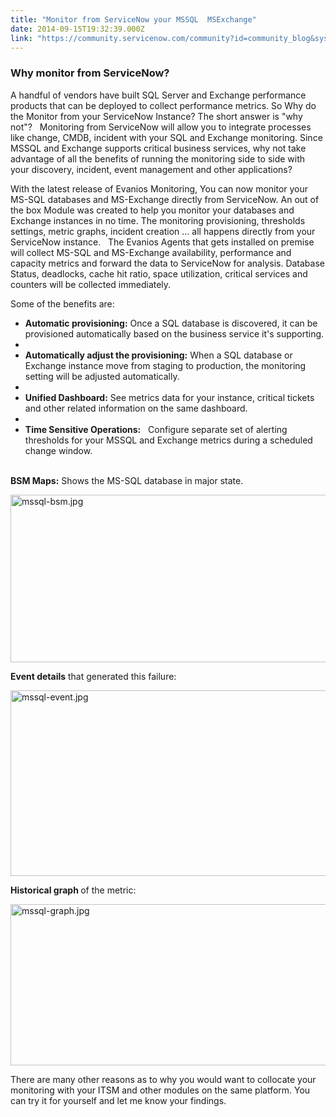 ```yaml
---
title: "Monitor from ServiceNow your MSSQL  MSExchange"
date: 2014-09-15T19:32:39.000Z
link: "https://community.servicenow.com/community?id=community_blog&sys_id=979dae69dbd0dbc01dcaf3231f961992"
---
```

<h3>Why monitor from ServiceNow?</h3><p></p><p>A handful of vendors have built SQL Server and Exchange performance products that can be deployed to collect performance metrics. So Why do the Monitor from your ServiceNow Instance? The short answer is "why not"?   Monitoring from ServiceNow will allow you to integrate processes like change, CMDB, incident with your SQL and Exchange monitoring. Since MSSQL and Exchange supports critical business services, why not take advantage of all the benefits of running the monitoring side to side with your discovery, incident, event management and other applications? </p><p></p><p>With the latest release of Evanios Monitoring, You can now monitor your MS-SQL databases and MS-Exchange directly from ServiceNow. An out of the box Module was created to help you monitor your databases and Exchange instances in no time. The monitoring provisioning, thresholds settings, metric graphs, incident creation … all happens directly from your ServiceNow instance.   The Evanios Agents that gets installed on premise will collect MS-SQL and MS-Exchange availability, performance and capacity metrics and forward the data to ServiceNow for analysis. Database Status, deadlocks, cache hit ratio, space utilization, critical services and counters will be collected immediately. </p><p></p><p>Some of the benefits are: </p><p></p><ul><li><strong>Automatic provisioning:</strong> Once a SQL database is discovered, it can be provisioned automatically based on the business service it's supporting. </li><li></li><li><strong>Automatically adjust the provisioning:</strong> When a SQL database or Exchange instance move from staging to production, the monitoring setting will be adjusted automatically.</li><li></li><li><strong>Unified Dashboard:</strong> See metrics data for your instance, critical tickets and other related information on the same dashboard.</li><li></li><li><strong>Time Sensitive Operations:</strong>   Configure separate set of alerting thresholds for your MSSQL and Exchange metrics during a scheduled change window. </li></ul><p> <br/> <strong>BSM Maps:</strong> Shows the MS-SQL database in major state. </p><p></p><p><img  alt="mssql-bsm.jpg" class="image-0 jive-image" src="c2518942db50130468c1fb651f9619d9.iix" style="height: 268px; width: 620px;"/></p><p></p><p><strong>Event details</strong> that generated this failure:</p><p></p><p><img  alt="mssql-event.jpg" class="image-1 jive-image" src="7eaf1082dbd85344e9737a9e0f961938.iix" style="height: 297px; width: 620px;"/></p><p></p><p><strong>Historical graph </strong>of the metric:</p><p></p><p><img  alt="mssql-graph.jpg" class="jive-image image-2" src="4460088edbd01344e9737a9e0f961937.iix" style="height: 258px; width: 620px;"/></p><p></p><p>There are many other reasons as to why you would want to collocate your monitoring with your ITSM and other modules on the same platform. You can try it for yourself and let me know your findings.</p>